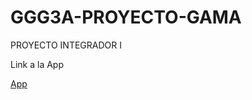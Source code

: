 # GGG3A-PROYECTO-GAMA
PROYECTO INTEGRADOR I

Link a la App

[App](https://github.com/ispc-programador2022/GGG3A-PROYECTO-GAMA/blob/master/appSuperVisual.html)
